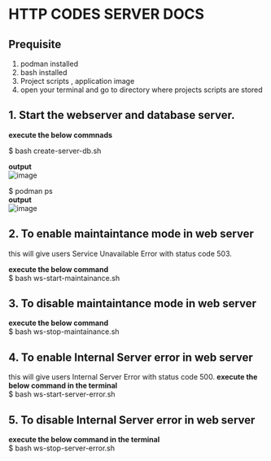 # HTTP CODES SERVER DOCS

## Prequisite
1. podman installed
2. bash installed
3. Project scripts , application image
4. open your terminal and go to directory where projects scripts are stored
   
## 1. Start the webserver and database server.
**execute the below commnads**

$ bash create-server-db.sh 
   
**output**    
![image](https://github.com/user-attachments/assets/eda3eb4a-18b6-4e5e-8484-59a4ec34ad51)

$ podman ps  
**output**  
![image](https://github.com/user-attachments/assets/0cfa036e-7bb0-4aa4-81d3-468b5b50758b)




## 2. To enable maintaintance mode in web server
this will give users Service Unavailable Error with status code 503.  
 
**execute the below command**   
$ bash ws-start-maintainance.sh 

## 3. To disable maintaintance mode in  web server
 
**execute the below command**   
$ bash ws-stop-maintainance.sh 

## 4. To enable Internal Server error in web server
this will give users Internal Server Error with status code 500. 
**execute the below command in the terminal**     
$ bash  ws-start-server-error.sh

## 5. To disable Internal Server error in web server
  
**execute the below command in the terminal**     
$ bash  ws-stop-server-error.sh



